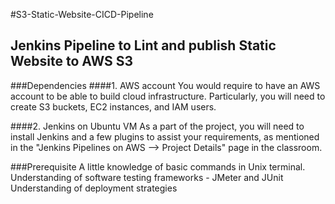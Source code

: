 #S3-Static-Website-CICD-Pipeline

## Jenkins Pipeline to Lint and publish Static Website to AWS S3


###Dependencies
####1. AWS account
You would require to have an AWS account to be able to build cloud infrastructure. Particularly, you will need to create S3 buckets, EC2 instances, and IAM users.

####2. Jenkins on Ubuntu VM
As a part of the project, you will need to install Jenkins and a few plugins to assist your requirements, as mentioned in the "Jenkins Pipelines on AWS --> Project Details" page in the classroom.

###Prerequisite
A little knowledge of basic commands in Unix terminal.
Understanding of software testing frameworks - JMeter and JUnit
Understanding of deployment strategies
